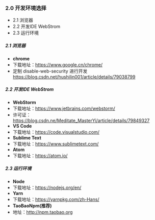 ### 2.0 开发环境选择

* 2.1 浏览器 
* 2.2 开发IDE WebStrom
* 2.3 运行环境

##### 2.1 浏览器 
* **chrome** 
* 下载地址：https://www.google.cn/chrome/
* 定制 disable-web-security 进行开发 https://blog.csdn.net/hushilin001/article/details/79038799

##### 2.2 开发IDE WebStrom
* **WebStorm**
* 下载地址：https://www.jetbrains.com/webstorm/
* 许可证：https://blog.csdn.ne/Meditate_MasterYi/article/details/79849327
* **VS Code**
* 下载地址：https://code.visualstudio.com/
* **Sublime Text**
* 下载地址：https://www.sublimetext.com/
* **Atom**
* 下载地址：https://atom.io/

##### 2.3 运行环境
* **Node**
* 下载地址：https://nodejs.org/en/
* **Yarn**
* 下载地址：https://yarnpkg.com/zh-Hans/
* **TaoBaoNpm(推荐)**
* 地址：http://npm.taobao.org